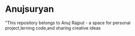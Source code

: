 # Anujsuryan
"This repository belongs to Anuj Rajput - a space for personal project,lerning code,and sharing creative ideas
